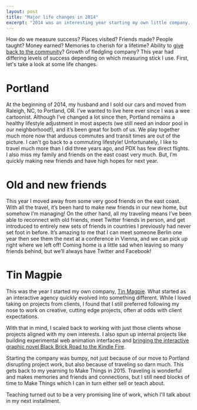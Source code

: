 ```yaml
---
layout: post
title: "Major life changes in 2014"
excerpt: "2014 was an interesting year starting my own little company. I moved to Portland, traveled to Europe, and there are still miles to go before I sleep."
---
```

How do we measure success? Places visited? Friends made? People taught? Money earned? Memories to cherish for a lifetime? Ability to [give back to the community](http://rachelnabors.com/personal/2015/01/02/giving-back/)? Growth of fledgling company? This year had differing levels of success depending on which measuring stick I use. First, let's take a look at some life changes.

# Portland
At the beginning of 2014, my husband and I sold our cars and moved from Raleigh, NC, to Portland, OR. I’ve wanted to live here ever since I was a wee cartoonist. Although I’ve changed a lot since then, Portland remains a healthy lifestyle adjustment in most aspects (we still need an indoor pool in our neighborhood!), and it’s been great for both of us. We play together much more now that arduous commutes and transit times are out of the picture. I can't go back to a commuting lifestyle! Unfortunately, I like to travel much more than I did three years ago, and PDX has few direct flights. I also miss my family and friends on the east coast very much. But, I’m quickly making new friends and have high hopes for next year.

# Old and new friends
This year I moved away from some very good friends on the east coast. With all the travel, it’s been hard to make new friends in our new home, but somehow I’m managing! On the other hand, all my traveling means I’ve been able to reconnect with old friends, meet Twitter friends in person, and get introduced to entirely new sets of friends in countries I previously had never set foot in before. It’s amazing to me that I can meet someone Berlin one year then see them the next at a conference in Vienna, and we can pick up right where we left off! Coming home is a little sad when leaving so many friends behind, but we’ll always have Twitter and Facebook!

# Tin Magpie
This was the year I started my own company, [Tin Magpie](http://tinmagpie.com/). What started as an interactive agency quickly evolved into something different. While I loved taking on projects from clients, I found that I still preferred following my nose to work on creative, cutting edge projects, often at odds with client expectations.

With that in mind, I scaled back to working with just those clients whose projects aligned with my own interests. I also spun up internal projects like building experimental web animation interfaces and [bringing the interactive graphic novel Black Brick Road to the Kindle Fire](tinmagpie.com/blackbrickroad).

Starting the company was bumpy, not just because of our move to Portland disrupting project work, but also because of traveling so darn much. This gets back to my yearning to Make Things in 2015. Traveling is wonderful and makes memories and friends and connections, but I still need blocks of time to Make Things which I can in turn either sell or teach about.

Teaching turned out to be a very promising line of work, which I'll talk about in my next installment.